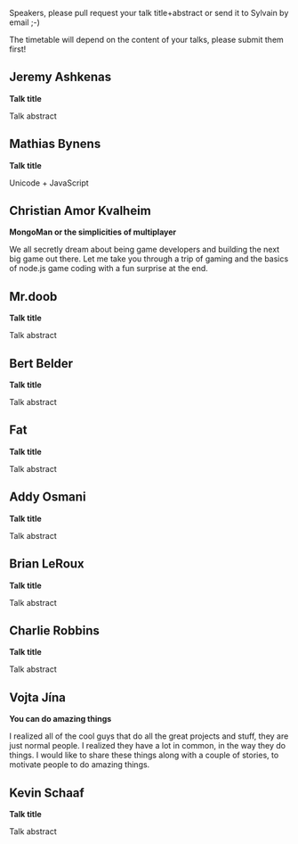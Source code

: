 Speakers, please pull request your talk title+abstract or send it to Sylvain by email ;-)

The timetable will depend on the content of your talks, please submit them first!


## Jeremy Ashkenas

**Talk title**

Talk abstract


## Mathias Bynens

**Talk title**

Unicode + JavaScript


## Christian Amor Kvalheim

**MongoMan or the simplicities of multiplayer**

We all secretly dream about being game developers and building the next big game out there. Let me take you through a trip of gaming and the basics of node.js game coding with a fun surprise at the end.

## Mr.doob

**Talk title**

Talk abstract


## Bert Belder

**Talk title**

Talk abstract


## Fat

**Talk title**

Talk abstract


## Addy Osmani

**Talk title**

Talk abstract


## Brian LeRoux

**Talk title**

Talk abstract


## Charlie Robbins

**Talk title**

Talk abstract


## Vojta Jína

**You can do amazing things**

I realized all of the cool guys that do all the great projects and stuff, they are just normal people. I realized they have a lot in common, in the way they do things. I would like to share these things along with a couple of stories, to motivate people to do amazing things.


## Kevin Schaaf

**Talk title**

Talk abstract

